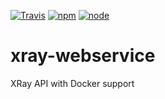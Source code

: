 [![Travis](https://img.shields.io/travis/smtx/xray-webservice.svg?maxAge=2592000?style=plastic)](https://travis-ci.org/smtx/xray-webservice)
[![npm](https://img.shields.io/npm/v/npm.svg?maxAge=2592000?style=plastic)]()
[![node](https://img.shields.io/node/v/gh-badges.svg?maxAge=2592000?style=plastic)]()
# xray-webservice
XRay API with Docker support

